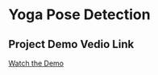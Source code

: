 # Yoga Pose Detection

## Project Demo Vedio Link 
[Watch the Demo](https://drive.google.com/file/d/1TBTKi1xPsg3SbG7FolVcPqqWbWX81Mw9/view?usp=sharing)